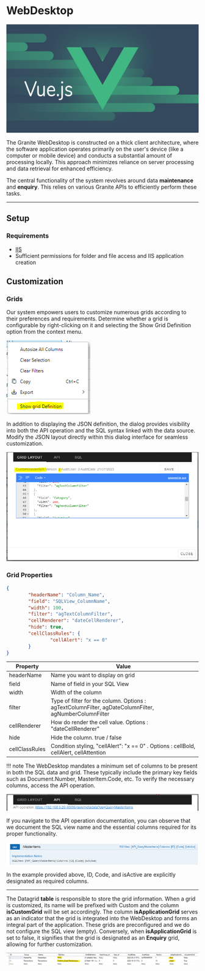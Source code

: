 # WebDesktop
![Local Image](./webdesktop.jpg)

The Granite WebDesktop is constructed on a thick client architecture, where the software application operates primarily on the user's device (like a computer or mobile device) and conducts a substantial amount of processing locally. This approach minimizes reliance on server processing and data retrieval for enhanced efficiency.

The central functionality of the system revolves around data **maintenance** and **enquiry**. This relies on various Granite APIs to efficiently perform these tasks.

---
## Setup

### Requirements

- [IIS](../iis/getting-started.md)
- Sufficient permissions for folder and file access and IIS application creation

## Customization


### Grids

Our system empowers users to customize numerous grids according to their preferences and requirements.
Determine whether a grid is configurable by right-clicking on it and selecting the Show Grid Definition option from the context menu.

![Local Image](gridmenu.png)

In addition to displaying the JSON definition, the dialog provides visibility into both the API operation and the SQL syntax linked with the data source.
Modify the JSON layout directly within this dialog interface for seamless customization.

![Local Image](griddialog.png)

### Grid Properties

```json
{
        "headerName": "Column_Name",
        "field": "SQLView_ColumnName",
        "width": 100,
        "filter": "agTextColumnFilter",
        "cellRenderer": "dateCellRenderer",
        "hide": true,
        "cellClassRules": {
                "cellAlert": "x == 0"
        }
}
```

| Property       | Value                  |
|--------------|------------|
| headerName     | Name you want to display on grid |
| field          | Name of field in your SQL View|
| width          | Width of the column |
| filter         | Type of filter for the column. Options : agTextColumnFilter, agDateColumnFilter, agNumberColumnFilter   |
| cellRenderer   | How do render the cell value. Options : "dateCellRenderer"     |
| hide           | Hide the column. true / false                   |
| cellClassRules | Condition styling, "cellAlert": "x == 0" . Options : cellBold, cellAlert, cellAttention |

!!! note
        The WebDesktop mandates a minimum set of columns to be present in both the SQL data and grid.
        These typically include the primary key fields such as Document.Number, MasterItem.Code, etc.
        To verify the necessary columns, access the API operation.

![Local Image](gridmenuapioperation.png)

If you navigate to the API operation documentation, you can observe that we document the SQL view name and the essential columns required for its proper functionality.

![Local Image](apioperation.png)


In the example provided above, ID, Code, and isActive are explicitly designated as required columns.

___
The Datagrid **table** is responsible to store the grid information.
When a grid is customized, its name will be prefixed with Custom and the column **isCustomGrid** will be set accordingly.
The column **isApplicationGrid** serves as an indicator that the grid is integrated into the WebDesktop and forms an integral part of the application. These grids are preconfigured and we do not configure the SQL view (empty).
Conversely, when **isApplicationGrid** is set to false, it signifies that the grid is designated as an **Enquiry** grid, allowing for further customization.


![Local Image](TableDatagrid.png)